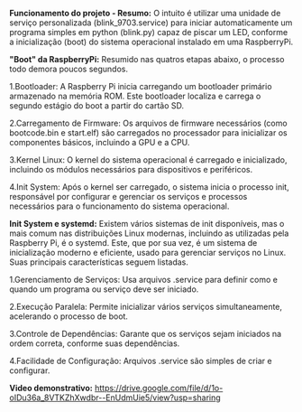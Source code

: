 **Funcionamento do projeto - Resumo:** O intuito é utilizar uma unidade de serviço personalizada (blink_9703.service) para iniciar automaticamente um programa simples em python (blink.py) capaz de piscar um LED, conforme a inicialização (boot) do sistema operacional instalado em uma RaspberryPi.  

**"Boot" da RaspberryPi:** Resumido nas quatros etapas abaixo, o processo todo demora poucos segundos.

  1.Bootloader:
    A Raspberry Pi inicia carregando um bootloader primário armazenado na memória ROM. Este bootloader localiza e carrega o segundo estágio do boot a partir do cartão SD.

  2.Carregamento de Firmware:
    Os arquivos de firmware necessários (como bootcode.bin e start.elf) são carregados no processador para inicializar os componentes básicos, incluindo a GPU e a CPU.
  
  3.Kernel Linux:
  O kernel do sistema operacional é carregado e inicializado, incluindo os módulos necessários para dispositivos e periféricos.

  4.Init System: 
  Após o kernel ser carregado, o sistema inicia o processo init, responsável por configurar e gerenciar os serviços e processos necessários para o funcionamento do sistema operacional.

**Init System e systemd:** Existem vários sistemas de init disponíveis, mas o mais comum nas distribuições Linux modernas, incluindo as utilizadas pela Raspberry Pi, é o systemd.  Este, que por sua vez, é um sistema de inicialização moderno e eficiente, usado para gerenciar serviços no Linux. Suas principais características seguem listadas.

  1.Gerenciamento de Serviços: Usa arquivos .service para definir como e quando um programa ou serviço deve ser iniciado.

  2.Execução Paralela: Permite inicializar vários serviços simultaneamente, acelerando o processo de boot.

  3.Controle de Dependências: Garante que os serviços sejam iniciados na ordem correta, conforme suas dependências.

  4.Facilidade de Configuração: Arquivos .service são simples de criar e configurar.

**Video demonstrativo:** https://drive.google.com/file/d/1o-oIDu36a_8VTKZhXwdbr--EnUdmUie5/view?usp=sharing


                                   




